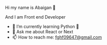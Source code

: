  Hi my name is Abaigan 👋

And I am Front end Developer 

- 🌱 I’m currently learning Python 🐍
- 💬 Ask me about React or Next
- 📫 How to reach me: fghf09647@gmail.com

